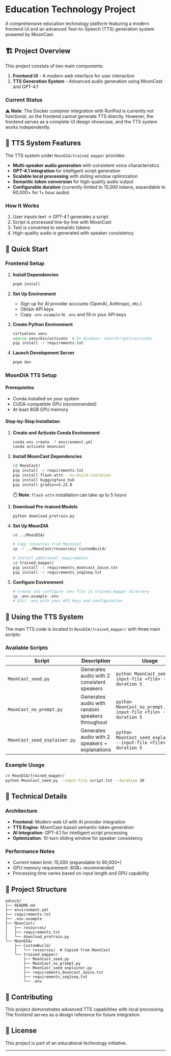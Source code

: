 # Education Technology Project

A comprehensive education technology platform featuring a modern frontend UI and an advanced Text-to-Speech (TTS) generation system powered by MoonCast.

## 🏗️ Project Overview

This project consists of two main components:

1. **Frontend UI** - A modern web interface for user interaction
2. **TTS Generation System** - Advanced audio generation using MoonCast and GPT-4.1

### Current Status

⚠️ **Note**: The Docker container integration with RunPod is currently not functional, so the frontend cannot generate TTS directly. However, the frontend serves as a complete UI design showcase, and the TTS system works independently.

## 🎯 TTS System Features

The TTS system under `MoonDIA/trained_mapper` provides:

- **Multi-speaker audio generation** with consistent voice characteristics
- **GPT-4.1 integration** for intelligent script generation
- **Scalable local processing** with sliding window optimization
- **Semantic token conversion** for high-quality audio output
- **Configurable duration** (currently limited to 15,000 tokens, expandable to 60,000+ for 1+ hour audio)

### How It Works

1. User inputs text → GPT-4.1 generates a script
2. Script is processed line-by-line with MoonCast
3. Text is converted to semantic tokens
4. High-quality audio is generated with speaker consistency

## 🚀 Quick Start

### Frontend Setup

1. **Install Dependencies**
   ```bash
   pnpm install
   ```

2. **Set Up Environment**
   - Sign up for AI provider accounts (OpenAI, Anthropic, etc.)
   - Obtain API keys
   - Copy `.env.example` to `.env` and fill in your API keys

3. **Create Python Environment**
   ```bash
   virtualenv venv
   source venv/bin/activate  # On Windows: venv\Scripts\activate
   pip install -r requirements.txt
   ```

4. **Launch Development Server**
   ```bash
   pnpm dev
   ```

### MoonDIA TTS Setup

#### Prerequisites
- Conda installed on your system
- CUDA-compatible GPU (recommended)
- At least 8GB GPU memory

#### Step-by-Step Installation

1. **Create and Activate Conda Environment**
   ```bash
   conda env create -f environment.yml
   conda activate mooncast
   ```

2. **Install MoonCast Dependencies**
   ```bash
   cd MoonCast/
   pip install -r requirements.txt
   pip install flash-attn --no-build-isolation
   pip install huggingface_hub
   pip install gradio==5.22.0
   ```

   ⏱️ **Note**: `flash-attn` installation can take up to 5 hours

3. **Download Pre-trained Models**
   ```bash
   python download_pretrain.py
   ```

4. **Set Up MoonDIA**
   ```bash
   cd ../MoonDIA/
   
   # Copy resources from MoonCast
   cp -r ../MoonCast/resources/ CustomBuild/
   
   # Install additional requirements
   cd trained_mapper/
   pip install -r requirements_mooncast_2wice.txt
   pip install -r requirements_seq2seq.txt
   ```

5. **Configure Environment**
   ```bash
   # Create and configure .env file in trained_mapper directory
   cp .env.example .env
   # Edit .env with your API keys and configuration
   ```

## 🎵 Using the TTS System

The main TTS code is located in `MoonDIA/trained_mapper/` with three main scripts:

### Available Scripts

| Script | Description | Usage |
|--------|-------------|-------|
| `MoonCast_seed.py` | Generates audio with 2 consistent speakers | `python MoonCast_seed.py --input-file <file> --duration 5` |
| `MoonCast_no_prompt.py` | Generates audio with random speakers throughout | `python MoonCast_no_prompt.py --input-file <file> --duration 5` |
| `MoonCast_seed_explainer.py` | Generates audio with 2 speakers + explanations | `python MoonCast_seed_explainer.py --input-file <file> --duration 5` |

### Example Usage
```bash
cd MoonDIA/trained_mapper/
python MoonCast_seed.py --input-file script.txt --duration 10
```

## 🔧 Technical Details

### Architecture
- **Frontend**: Modern web UI with AI provider integration
- **TTS Engine**: MoonCast-based semantic token generation
- **AI Integration**: GPT-4.1 for intelligent script processing
- **Optimization**: 10-turn sliding window for speaker consistency

### Performance Notes
- Current token limit: 15,000 (expandable to 60,000+)
- GPU memory requirement: 8GB+ recommended
- Processing time varies based on input length and GPU capability

## 📁 Project Structure

```
edtech/
├── README.md
├── environment.yml
├── requirements.txt
├── .env.example
├── MoonCast/
│   ├── resources/
│   ├── requirements.txt
│   └── download_pretrain.py
└── MoonDIA/
    ├── CustomBuild/
    │   └── resources/  # Copied from MoonCast
    └── trained_mapper/
        ├── MoonCast_seed.py
        ├── MoonCast_no_prompt.py
        ├── MoonCast_seed_explainer.py
        ├── requirements_mooncast_2wice.txt
        ├── requirements_seq2seq.txt
        └── .env
```

## 🤝 Contributing

This project demonstrates advanced TTS capabilities with local processing. The frontend serves as a design reference for future integration.

## 📝 License

This project is part of an educational technology initiative.

---














